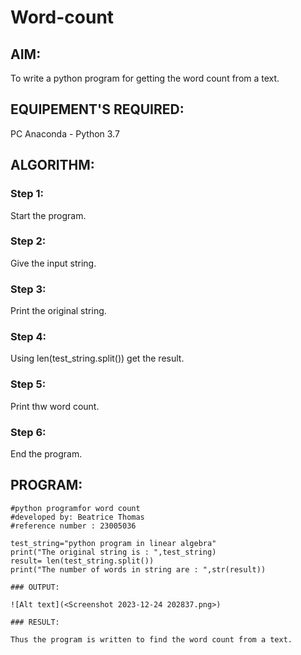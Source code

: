 # Word-count
## AIM:
To write a python program for getting the word count from a text.
## EQUIPEMENT'S REQUIRED: 
PC
Anaconda - Python 3.7
## ALGORITHM: 
### Step 1:
Start the program.

### Step 2: 
Give the input string.
 
### Step 3: 
Print the original string.

### Step 4:  
Using len(test_string.split()) get the result.

### Step 5: 
Print thw word count.

### Step 6: 
End the program.

## PROGRAM:
```
#python programfor word count
#developed by: Beatrice Thomas
#reference number : 23005036

test_string="python program in linear algebra"
print("The original string is : ",test_string)
result= len(test_string.split())
print("The number of words in string are : ",str(result))

### OUTPUT:

![Alt text](<Screenshot 2023-12-24 202837.png>)

### RESULT:

Thus the program is written to find the word count from a text.

